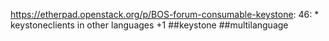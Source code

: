 https://etherpad.openstack.org/p/BOS-forum-consumable-keystone: 46: * keystoneclients in other languages +1 ##keystone ##multilanguage

